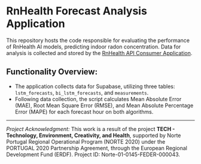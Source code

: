 # RnHealth Forecast Analysis Application

This repository hosts the code responsible for evaluating the performance of RnHealth AI models, predicting indoor radon concentration. Data for analysis is collected and stored by the [RnHealth API Consumer Application](https://github.com/ValdoMpinga/persistent-rnhealth_api_consumer_app/tree/main).

## Functionality Overview:

- The application collects data for Supabase, utilizing three tables: `lstm_forecasts`, `bi_lstm_forecasts`, and `measurements`.
- Following data collection, the script calculates Mean Absolute Error (MAE), Root Mean Square Error (RMSE), and Mean Absolute Percentage Error (MAPE) for each forecast hour on both algorithms.

---

*Project Acknowledgment:*
This work is a result of the project **TECH - Technology, Environment, Creativity, and Health**, supported by Norte Portugal Regional Operational Program (NORTE 2020) under the PORTUGAL 2020 Partnership Agreement, through the European Regional Development Fund (ERDF). Project ID: Norte-01-0145-FEDER-000043.
